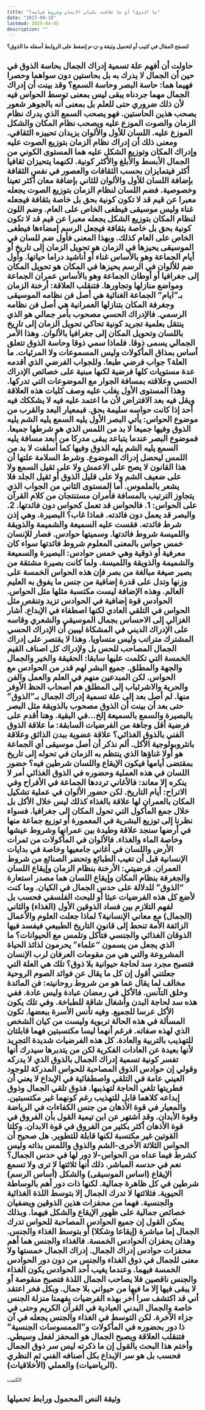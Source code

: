 ```yaml
---
title: "ما الذوق؟ أو ما علاقته بكيان الانسان وشروط قيامه؟"
date: "2017-09-10"
lastmod: 2025-04-05
description: ""
---
```

**لتصفح المقال في كتيب أو لتحميل وثيقة و-ن-م إضغط على الروابط أسفله** **ما الذوق؟**

## **حاولت أن أفهم علة تسمية إدراك الجمال بحاسة الذوق في حين أن الجمال لا يدرك به بل بحاستين دون سواهما وحصرا فهيما هما: حاسة البصر وحاسة السمع؟ وقد بينت أن إدراك الجمال مهما جردناه يبقى ليس بمعنى توسط الحواس فيه لأن ذلك ضروري حتى للعلم بل بمعنى أنه بالجوهر شعور يصحب هذين الحاستين. فهو يصحب السمع الذي يدرك نظام الزمان والصوت الموزع عليه ويصحب نظام المكان والشكل الموزع عليه. اللسان للأول والألوان يزيدان تحييزه الثقافي. ومعنى ذلك أن إدراك نظام الزمان بتوزيع الصوت عليه وإدراك المكان وتوزيع الشكل عليه هما المستوى الكوني من الجمال الأبسط والأبلغ والأكثر كونية. لكنهما يتحيزان ثقافيا أكثر فيتمايزان بحسب الثقافات والعصور في نفس الثقافة بإضافة اللسان للأول والألوان للثاني بإضافة معان أكثر تعينا وخصوصية. فضم اللسان لنظام الزمان بتوزيع الصوت يجعله معبرا عن قيم قد لا تكون كونية بحق بل خاصة بثقافة فيجعله غناء وليس موسيقى فيطغى الخاص على العام. وضم اللون لنظام المكان بتوزيع الشكل يجعله معبرا عن قيم قد لا تكون كونية بحق بل خاصة بثقافة فيجعل الرسم إمضاءها فيطغى الخاص على العام كذلك. وبهذا المعنى فأول ضم للسان في الموسيقى يحيزها في الزمان هو تحويل الزمان إلى تاريخ أو أيام الجماعة وهو بالأساس غناء أو أناشيد دراما حياتها. وأول ضم للألوان في الرسم يحيزها في المكان هو تحويل المكان إلى جغرافيا أو أوطان الجماعة وهو بالأساس عمران الجماعة ومواضع منازلها وتجاورها. فتنقلب العلاقة: أرخنة الزمان بـ”ايام” الجماعة الغنائية هي أصل فن نظامه الموسيقى وجغرفة المكان بتنازلها العمرانية هي أصل فن نظامه الرسمي. فالإدراك الحسي مصحوب بأمر جمالي هو الذي ينتقل بعلمية تجريد كونية تحاكي تحويل الزمان إلى تاريخ باللسان وتحويل المكان إلى جغرافيا بالألوان. وهذا الأمر الجمالي يسمى ذوقا. فلماذا سمي ذوقا وحاسة الذوق تتعلق أساس بمذاق المأكولات وليس المسموعات ولا المرئيات. ما العلة؟ جواب فرضي طبعا. وللجواب الفرضي الذي أقدمه عدة مستويات كلها فرضية لكنها مبنية على خصائص الإدراك الحسي وعلاقته بمسافة الجوار مع الموضوعات التي تدركها. وهذا المستوى الأول يغلب عليه وصف كليات هذه العلاقة ويقل فيه بعد الافتراض لأن ما اعتمد عليه فيه لا يشككك فيه أحد إذا كانت حواسه سليمة بحق. فبمعيار البعد والقرب من موضوع الحواس: يأتي البصر الأول يليه السمع يليه الشم يليه الذوق وفيها جميعا لا بد من اللمس الذي هو شرطها جميعا. فموضوع البصر عندما يتباعد يبقى مدركا من أبعد مسافة يليه السمع يليه الشم يليه الذوق وفيها كما أسلفت لا بد من اللمس ليحصل إدراك الموضوع. وشرط السلامة علتها أن هذا القانون لا يصح على الاعمش ولا على ثقيل السمع ولا على ضعيف الشم ولا على قليل الذوق أو ثقيل الجلد فلا يشعر بالملموس. أما المستوى الثاني من الجواب الذي يتجاوز الترتيب بالمسافة فأمران مستنتجان من كلام القرآن على الحواس: 1. فالحواس قد تعمل كحواس دون فائدتها. 2. والبصر قد يعمل دون فائدته. فماذا غاب؟ البصيرة. وهي إذن شرط فائدته. فقست عليه السميعة والشميمة والذويقة واللميسة شروط فائدتها. وسميتها حوادس. فصار للإنسان خمس حواس بالمعنى المعلوم شروط فائدتها سواء كان معرفية أو ذوقية وهي خمس حوادس: البصيرة والسميعة والشميمة والذويقة واللميسة. ولما كانت بصيرة مشتقة من بصير صيغة مبالغة من بصر فإن هذه الحواس الخمسة على وزنها وتدل على قدرة إضافية من جنس ما يفوق به العليم العالم. وهذه الإضافة ليست مكتسبة مثلها مثل الحواس. الحوادس قوة إضافية في الحوادس تزيد وتنقص مثل الحواس في التلقي العادي لكنها اصطفاء في الإبداع. أشار الغزالي إلى الاحساس بجمال الموسيقي والشعري وقاسه على الإدراك الديني في المشكاة ليبين أن الإدراك الحسي المشترك متراتب وليس متساويا. وهذا لا يقتصر على إدراك الجمال المصاحب للحس بل ولإدراك كل اصناف القيم الخمسة التي تكلمت عليها سابقا: الحقيقة والخير والجمال والجهة والمطلق. جميع البشر لهم قدر من الحوادس مع الحواس. لكن المبدعين منهم في العلم والعمل والفن والحرية والاشرئباب إلى المطلق هم أصحاب الحظ الأوفر منها. لم أصل بعد إلى علة تسمية إدراك الجمال بـ”الذوق” حتى بعد أن بينت أن الذوق مصحوب بالذويقة مثل البصر بالبصيرة والسمع بالسميعة إلخ…في البقية. وهنا أقدم على فرضية أقل وجاهة من الفرضيات السابقة: ما علاقة الذوق الفني بالذوق الغذائي؟ علاقة عضوية ببدن الذائق وعلاقة بانثروبولوجية الأكل. ألم نذكر أن أصل موسيقى أي الجماعة هو أولا غناؤها الذي ينتظم به الزمان في تحوله إلى تاريخ بمقتضى أيامها فيكون الإيقاع واللسان شرطين فيه؟ حضور اللسان في هذه العملية وحضوره في الذوق الغذائي أمر لا ينكره إلا معاند: فالأغاني ترددها الجماعة في الأفراح وفي الاتراح: أيام التاريخ. لكن حضور الألوان في عملية تشكيل المكان بالعمران لها علاقة بالغذاء كذلك ليس خلال الأكل بل خلال جمع المأكول التي تحول المكان إلى جغرافيا. فسواء نظرنا إلى توزيع البشرية في المعمورة أو توزيع جماعة منها في أرضها سنجد علاقة وطيدة بين عمرانها وشروط عيشها وخاصة الماء والغذاء. فالألوان في المأكولات من ثمرات الأرض واللسان في أغاني جامعيها وخاصة في بدايات الإنسانية قبل أن تغيب الطبائع وتحضر الصنائع من شروط العمران. فرضيتي: الأرخنة بنظام الزمان وإيقاع اللسان والجغرفة بنظام المكان وإيقاع اللسان هما مصدر استعارة “الذوق” للدلالة على حدس الجمال في الكيان. وما كنت لأضع كل هذه الفرضيات عبثا أو للبحث الفلسفي فحسب بل لفهم التلازم بين فساد الذوقين الأول (الغذاء) والثاني (الجمال) مع معاني الإنسانية؟ لماذا جعلت العلوم والأعمال الزائفة الأمة تنحط إلى قانون التاريخ الطبيعي فيفسد فيها الذوقان الغذائي والجنسي فتأكل وتلمس مع الحيوانات؟ ما الذي يجعل من يسمون “علماء” يحرمون لذائذ الحياة المشروعة والتي هي من مقومات العرفان لرب الإنسان فتصبح مجرد سد لحاجة حيوانية بلا ذوق؟ تلك هي العلة التي جعلتني أقول إن كل ما يقال عن فوائد الصوم الروحية مخالف لما يقال عما هو من شروط روحانيته: فن المائدة وخلق التآنس. فالأكل في رمضان عبادة وليس عادة. ففي هذه سد لحاجة البدن وأشغال شاقة للطباخة. وفي تلك يكون الأكل عرسا للجميع. وفيه تأنس الأسرة ببعضها. تكون المسألة في هذه الحالة تربوية وليست من كيان الشخص الذي لهذه صفاته. فرغم أنهما ليسا مكتسبتين فهما قابلتان للتهذيب بالتربية والعادة. كل هذه الفرضيات شديدة التجريد لأنها بعيدة عن العادات الفكرية لكن من يتدبرها سيدرك أنها تفسر كونية تسمية إدراك الجمال بالذوق الذي لا يدركه وقولي إن حوادس الذوق المصاحبة للحواس المدركة للوجود العيني عامة في التلقي واصطفائية في الإبداع لا يعني أن فطريتها تلغي الحاجة لتهذيبها. فذوق تلقي الجمال وذوق إبداعه كلاهما قابل للتهذيب رغم كونهما غير مكتسبتين. والمعيار في قوة الأذهان من جنس الكفاءات في الرياضة وقوة الأبدان. وقد اشتهر عن ابن تيمية القول بأن الفروق في قوة الأذهان أكثر بكثير من الفروق في قوة الابدان. وكلتا القوتين غير مكتسبة لكنها قابلة للتطوير. هل صحيح أن الحواس الثلاثة الأخرى-الشم والذوق واللمس بذاته وليس كشرط فيما عداه من الحواس-لا دور لها في حدس الجمال؟ نعم في حدسه المباشر. ذلك أنها ثلاثتها لا ترى ولا تسمع الإيقاع (اساس الموسيقى) والشكل (أساس الرسم) شرطين في كل ظاهرة جمالية. لكنها ذات دور أهم بالوساطة الحيوية. فثلاثتها لا تدرك الجمال إلا بتوسط اللذة الغذائية والجنسية. فهما من محفزات هذين الذوقين ويضفيان خصائص جمالية على ظهور الإيقاع والشكل فيهما. وبذلك يمكن القول إن جميع الحوادس المصاحبة للحواس تدرك الجمال إما مباشرة (إيقاعا وشكلا) أو بتوسط الغذاء والجنس. وهذان يحفزان الحوادس الخمسة. فالغذاء والجنس هما أهم محفزات حوادس إدراك الجمال. إدراك الجمال خمستها ولا معنى للجمال في ذوق الغذاء والجنس من دون دور الحوادس الخمسة فيهما. وعندما يغيب أحد الحوادس يكون الغذاء والجنس ناقصين فلا يصاحب الجمال اللذة فتصبح منقوصة أو لا يبقى فيها إلا ما فيها من حيواني بلا جمال. وبكل فخر اعتقد أني قد اكتشف سرا آخر بهذه الفرضيات يفهمنا منزلة الجنس خاصة والجمال البدني العبادية في القرآن الكريم وحتى في جزاء الآخرة. لكن التوسط في الغذاء والجنس يجعله في آن ذا دور بحضوره في المأكولات و”الممسوسات الجنسية” فتنقلب العلاقة ويصبح الجمال هو المحفز لفعل وسيطي. وأختم هذا البحث بالقول إن ما ذكرته ليس سر ذوق الجمال فحسب بل هو سر الإبداع بكل أصنافه الفني ثم النظري (الرياضيات) والعملي (الأخلاقيات).**

الكتيب

## وثيقة النص المحمول ورابط تحميلها

###

